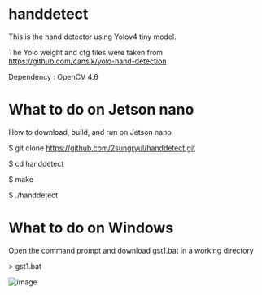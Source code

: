 # handdetect

This is the hand detector using Yolov4 tiny model.

The Yolo weight and cfg files were taken from https://github.com/cansik/yolo-hand-detection

Dependency : OpenCV 4.6

# What to do on Jetson nano
How to download, build, and run on Jetson nano

$ git clone https://github.com/2sungryul/handdetect.git

$ cd handdetect

$ make

$ ./handdetect

# What to do on Windows
Open the command prompt and download gst1.bat in a working directory

\> gst1.bat

![image](https://github.com/2sungryul/handdetect/assets/67367753/b7deecb4-8e81-4888-a810-371043c1194e)
